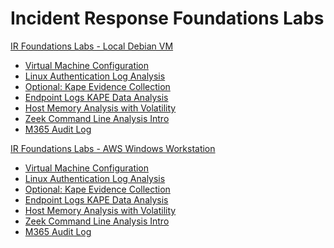 # Incident Response Foundations Labs
[IR Foundations Labs - Local Debian VM]()

- [Virtual Machine Configuration](Labs/vm-setup/vm-setup.md)
- [Linux Authentication Log Analysis ](Labs/sshd_logs/sshd_logs.md)
- [Optional: Kape Evidence Collection](Labs/kape-evidence-collection/kape-evidence-collection.md)
- [Endpoint Logs KAPE Data Analysis](Labs/endpoint-kape_data/endpoint-kape_data.md)
- [Host Memory Analysis with Volatility](Labs/memory-analysis-volatility/memory-analysis-volatility.md)
- [Zeek Command Line Analysis Intro](Labs/zeek-command-line-intro/zeek-tht-intro.md)
- [M365 Audit Log](Labs/m365_logs_intro/m365-log-analysis-linux.md)


[IR Foundations Labs - AWS Windows Workstation]()

- [Virtual Machine Configuration](Labs-Windows/vm-setup/vm-setup.md)
- [Linux Authentication Log Analysis ](Labs-Windows/sshd_logs/sshd_logs.md)
- [Optional: Kape Evidence Collection](Labs-Windows/kape-evidence-collection/kape-evidence-collection.md)
- [Endpoint Logs KAPE Data Analysis](Labs-Windows/endpoint-kape_data/endpoint-kape_data.md)
- [Host Memory Analysis with Volatility](Labs-Windows/memory-analysis-volatility/memory-analysis-volatility.md)
- [Zeek Command Line Analysis Intro](Labs-Windows/zeek-command-line-intro/zeek-tht-intro.md)
- [M365 Audit Log](Labs-Windows/m365_logs_intro/m365-log-analysis-windows.md)